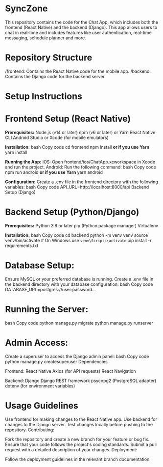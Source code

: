 # SyncZone
This repository contains the code for the Chat App, which includes both the frontend (React Native) and the backend (Django). This app allows users to chat in real-time and includes features like user authentication, real-time messaging, schedule planner and more.

# Repository Structure
/frontend: Contains the React Native code for the mobile app.
/backend: Contains the Django code for the backend server.

# Setup Instructions
# Frontend Setup (React Native)
**Prerequisites:**
Node.js (v14 or later)
npm (v6 or later) or Yarn
React Native CLI
Android Studio or Xcode (for mobile emulators)

**Installation:**
bash
Copy code
cd frontend
npm install
**or if you use Yarn**
yarn install

**Running the App:**
iOS: Open frontend/ios/ChatApp.xcworkspace in Xcode and run the project.
Android: Run the following command:
bash
Copy code
npm run android
**or if you use Yarn**
yarn android

**Configuration:**
Create a .env file in the frontend directory with the following variables:
bash
Copy code
API_URL=http://localhost:8000/api
Backend Setup (Django)

# Backend Setup (Python/Django)
**Prerequisites:**
Python 3.8 or later
pip (Python package manager)
Virtualenv

**Installation:**
bash
Copy code
cd backend
python -m venv venv
source venv/bin/activate  # On Windows use `venv\Scripts\activate`
pip install -r requirements.txt

# Database Setup:

Ensure MySQL or your preferred database is running.
Create a .env file in the backend directory with your database configuration:
bash
Copy code
DATABASE_URL=postgres://user:password...

# Running the Server:
bash
Copy code
python manage.py migrate
python manage.py runserver

# Admin Access:
Create a superuser to access the Django admin panel:
bash
Copy code
python manage.py createsuperuser
Dependencies

Frontend:
React Native
Axios (for API requests)
React Navigation

Backend:
Django
Django REST framework
psycopg2 (PostgreSQL adapter)
dotenv (for environment variables)

# Usage Guidelines
Use frontend for making changes to the React Native app.
Use backend for changes to the Django server.
Test changes locally before pushing to the repository.
Contributing:

Fork the repository and create a new branch for your feature or bug fix.
Ensure that your code follows the project's coding standards.
Submit a pull request with a detailed description of your changes.
Deployment:

Follow the deployment guidelines in the relevant branch documentation
